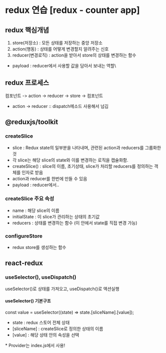 # redux 연습 [redux - counter app]

## redux 핵심개념
1. store(저장소) : 모든 상태를 저장하는 중앙 저장소
2. action(행동) : 상태를 어떻게 변경할지 알려주는 신호
3. reducer(변경로직) : action을 받아서 store의 상태를 변경하는 함수
- payload : reducer에서 사용할 값을 담아서 보내는 역할\


## redux 프로세스
컴포넌트 -> action -> reducer -> store -> 컴포넌트

- action -> reducer :: dispatch메소드 사용해서 넘김

## @reduxjs/toolkit
### createSlice
- slice : Redux state의 일부분을 나타내며, 관련된 action과 reducers를 그룹화한 것
- 각 slice는 해당 slice의 state와 이를 변경하는 로직을 캡슐화함.
- createSlice() : slice의 이름, 초기상태, slice가 처리할 reducers를 정의하는 객체를 인자로 받음
- action과 reducer를 한번에 만들 수 있음
- payload : reducer에서..

### createSlice 주요 속성
- name : 해당 slice의 이름
- initialState : 이 slice가 관리하는 상태의 초기값
- reducers : 상태를 변경하는 함수 (이 안에서 state를 직접 변경 가능)

### configureStore
- redux store를 생성하는 함수


## react-redux
### useSelector(), useDispatch()
useSelector()로 상태를 가져오고, useDispatch()로 액션실행

#### useSelector() 기본구조
const value = useSelector((state) => state.[sliceName].[value]);
- state : redux 스토어 전체 상태
- [sliceName] : createSlice로 정의한 상태의 이름
- [value] : 해당 상태 안의 속성을 선택


\* Provider는 index.js에서 사용!